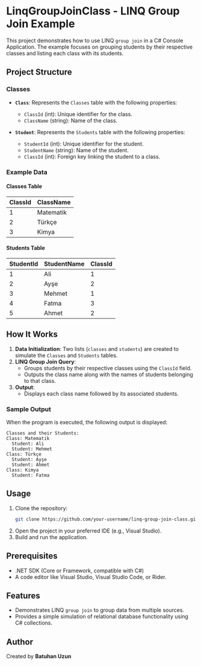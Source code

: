 # LinqGroupJoinClass - LINQ Group Join Example

This project demonstrates how to use LINQ `group join` in a C# Console Application. The example focuses on grouping students by their respective classes and listing each class with its students.

## Project Structure

### Classes

- **`Class`**: Represents the `Classes` table with the following properties:
  - `ClassId` (int): Unique identifier for the class.
  - `ClassName` (string): Name of the class.

- **`Student`**: Represents the `Students` table with the following properties:
  - `StudentId` (int): Unique identifier for the student.
  - `StudentName` (string): Name of the student.
  - `ClassId` (int): Foreign key linking the student to a class.

### Example Data

#### Classes Table
| ClassId | ClassName   |
|---------|-------------|
| 1       | Matematik   |
| 2       | Türkçe      |
| 3       | Kimya       |

#### Students Table
| StudentId | StudentName | ClassId |
|-----------|-------------|---------|
| 1         | Ali         | 1       |
| 2         | Ayşe        | 2       |
| 3         | Mehmet      | 1       |
| 4         | Fatma       | 3       |
| 5         | Ahmet       | 2       |

## How It Works

1. **Data Initialization**: Two lists (`classes` and `students`) are created to simulate the `Classes` and `Students` tables.
2. **LINQ Group Join Query**:
   - Groups students by their respective classes using the `ClassId` field.
   - Outputs the class name along with the names of students belonging to that class.
3. **Output**:
   - Displays each class name followed by its associated students.

### Sample Output
When the program is executed, the following output is displayed:

```
Classes and their Students:
Class: Matematik
  Student: Ali
  Student: Mehmet
Class: Türkçe
  Student: Ayşe
  Student: Ahmet
Class: Kimya
  Student: Fatma
```

## Usage

1. Clone the repository:
   ```bash
   git clone https://github.com/your-username/linq-group-join-class.git
   ```
2. Open the project in your preferred IDE (e.g., Visual Studio).
3. Build and run the application.

## Prerequisites

- .NET SDK (Core or Framework, compatible with C#)
- A code editor like Visual Studio, Visual Studio Code, or Rider.

## Features

- Demonstrates LINQ `group join` to group data from multiple sources.
- Provides a simple simulation of relational database functionality using C# collections.

## Author

Created by **Batuhan Uzun**

